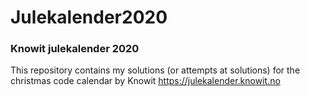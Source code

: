 # Julekalender2020

### Knowit julekalender 2020

This repository contains my solutions (or attempts at solutions) for the christmas code calendar by Knowit
https://julekalender.knowit.no

